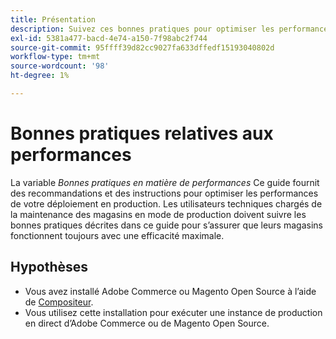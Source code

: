 ```yaml
---
title: Présentation
description: Suivez ces bonnes pratiques pour optimiser les performances de votre déploiement Adobe Commerce ou Magento Open Source.
exl-id: 5381a477-bacd-4e74-a150-7f98abc2f744
source-git-commit: 95ffff39d82cc9027fa633dffedf15193040802d
workflow-type: tm+mt
source-wordcount: '98'
ht-degree: 1%

---
```


# Bonnes pratiques relatives aux performances

La variable _Bonnes pratiques en matière de performances_ Ce guide fournit des recommandations et des instructions pour optimiser les performances de votre déploiement en production. Les utilisateurs techniques chargés de la maintenance des magasins en mode de production doivent suivre les bonnes pratiques décrites dans ce guide pour s’assurer que leurs magasins fonctionnent toujours avec une efficacité maximale.

## Hypothèses

* Vous avez installé Adobe Commerce ou Magento Open Source à l’aide de [Compositeur](../installation/composer.md).
* Vous utilisez cette installation pour exécuter une instance de production en direct d’Adobe Commerce ou de Magento Open Source.
